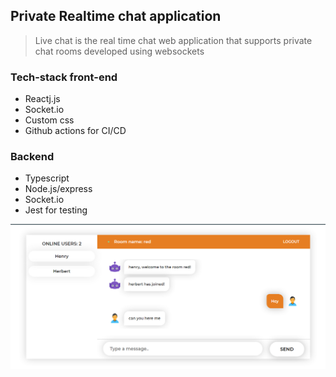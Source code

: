 ## Private Realtime chat application

> Live chat is the real time chat web application that supports private chat rooms developed using websockets

### Tech-stack front-end

- Reactj.js
- Socket.io
- Custom css
- Github actions for CI/CD

### Backend

- Typescript
- Node.js/express
- Socket.io
- Jest for testing

![Chat application](/chat.png)
